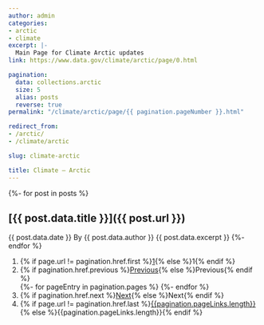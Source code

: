 ```yaml
---
author: admin
categories:
- arctic
- climate
excerpt: |-
  Main Page for Climate Arctic updates
link: https://www.data.gov/climate/arctic/page/0.html

pagination:
  data: collections.arctic
  size: 5
  alias: posts
  reverse: true
permalink: "/climate/arctic/page/{{ pagination.pageNumber }}.html"

redirect_from:
- /arctic/
- /climate/arctic

slug: climate-arctic

title: Climate — Arctic
---
```


{%- for post in posts %}
## [{{ post.data.title }}]({{ post.url }})
{{ post.data.date }} By {{ post.data.author }}
{{ post.data.excerpt }}
{%- endfor %}

<nav aria-labelledby="my-pagination">
  <ol>
    <li>{% if page.url != pagination.href.first %}<a href="{{ pagination.href.first }}">1</a>{% else %}1{% endif %}</li>
    <li>{% if pagination.href.previous %}<a href="{{ pagination.href.previous }}">Previous</a>{% else %}Previous{% endif %}</li>
{%- for pageEntry in pagination.pages %}
{%- endfor %}
    <li>{% if pagination.href.next %}<a href="{{ pagination.href.next }}">Next</a>{% else %}Next{% endif %}</li>
    <li>{% if page.url != pagination.href.last %}<a href="{{ pagination.href.last }}">{{pagination.pageLinks.length}}</a>{% else %}{{pagination.pageLinks.length}}{% endif %}</li>
  </ol>
</nav>
